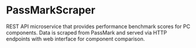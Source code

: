 # PassMarkScraper
REST API microservice that provides performance benchmark scores for PC components. Data is scraped from PassMark and served via HTTP endpoints with web interface for component comparison.
